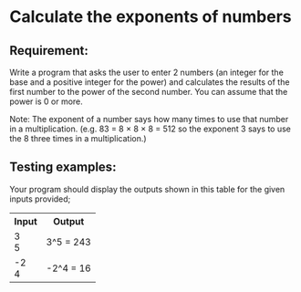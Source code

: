 # Calculate the exponents of numbers

## Requirement:

Write a program that asks the user to enter 2 numbers (an integer for the base and a positive integer for the power) and calculates the results of the first number to the power of the second number.
You can assume that the power is 0 or more.

Note: The exponent of a number says how many times to use that number in a multiplication.
(e.g. 83 = 8 × 8 × 8 = 512 so the exponent 3 says to use the 8 three times in a multiplication.)

## Testing examples:

Your program should display the outputs shown in this table for the given inputs provided;

<table>
  <tr>
    <th>Input</th>
    <th>Output</th>
  </tr>
  <tr>
    <td>3<br>5</td>
    <td>3^5 = 243</td>
  </tr>
  <tr>
    <td>-2<br>4</td>
    <td>-2^4 = 16</td>
  </tr>
</table>
